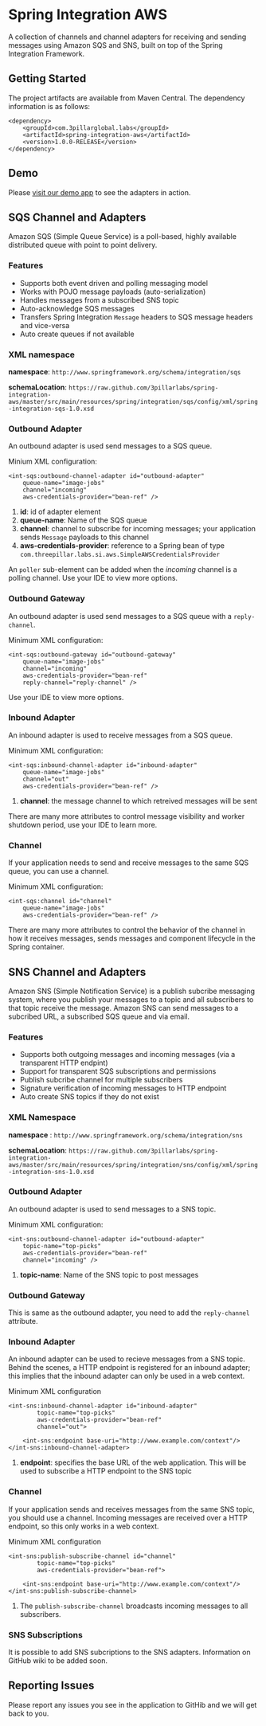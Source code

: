 Spring Integration AWS
======================

A collection of channels and channel adapters for receiving and sending messages using Amazon SQS and SNS, built on top of the Spring Integration Framework.

Getting Started
----------------

The project artifacts are available from Maven Central. The dependency information is as follows:

    <dependency>
        <groupId>com.3pillarglobal.labs</groupId>
        <artifactId>spring-integration-aws</artifactId>
        <version>1.0.0-RELEASE</version>
    </dependency>

Demo
----

Please [visit our demo app](http://labs.3pillarglobal.com/spring-integration-aws-demo/) to see the adapters in action.

SQS Channel and Adapters
-----------------------

Amazon SQS (Simple Queue Service) is a poll-based, highly available distributed queue with point to point delivery.

### Features

* Supports both event driven and polling messaging model 
* Works with POJO message payloads (auto-serialization)
* Handles messages from a subscribed SNS topic
* Auto-acknowledge SQS messages
* Transfers Spring Integration `Message` headers to SQS message headers and vice-versa
* Auto create queues if not available

### XML namespace
   
**namespace**: `http://www.springframework.org/schema/integration/sqs`

**schemaLocation**: `https://raw.github.com/3pillarlabs/spring-integration-aws/master/src/main/resources/spring/integration/sqs/config/xml/spring-integration-sqs-1.0.xsd`

### Outbound Adapter

An outbound adapter is used send messages to a SQS queue.

Minium XML configuration:

    <int-sqs:outbound-channel-adapter id="outbound-adapter"
		queue-name="image-jobs" 
		channel="incoming"
		aws-credentials-provider="bean-ref" />

1. **id**: id of adapter element
1. **queue-name**: Name of the SQS queue
1. **channel**: channel to subscribe for incoming messages; your application sends `Message` payloads to this channel
1. **aws-credentials-provider**: reference to a Spring bean of type `com.threepillar.labs.si.aws.SimpleAWSCredentialsProvider`

An `poller` sub-element can be added when the _incoming_ channel is a polling channel. Use your IDE to view more options.

### Outbound Gateway

An outbound adapter is used send messages to a SQS queue with a `reply-channel`.

Minimum XML configuration:

    <int-sqs:outbound-gateway id="outbound-gateway"
		queue-name="image-jobs"
		channel="incoming"
		aws-credentials-provider="bean-ref"
		reply-channel="reply-channel" />

Use your IDE to view more options.

### Inbound Adapter

An inbound adapter is used to receive messages from a SQS queue.

Minimum XML configuration:

    <int-sqs:inbound-channel-adapter id="inbound-adapter" 
		queue-name="image-jobs"
		channel="out"
		aws-credentials-provider="bean-ref" />

1. **channel**: the message channel to which retreived messages will be sent

There are many more attributes to control message visibility and worker shutdown period, use your IDE to learn more.

### Channel

If your application needs to send and receive messages to the same SQS queue, you can use a channel.

Minimum XML configuration:

    <int-sqs:channel id="channel" 
		queue-name="image-jobs"
		aws-credentials-provider="bean-ref" />

There are many more attributes to control the behavior of the channel in how it receives messages, sends messages and component lifecycle in the Spring container.

SNS Channel and Adapters
-------------------------

Amazon SNS (Simple Notification Service) is a publish subcribe messaging system, where you publish your messages to a topic and all subscribers to that topic receive the message. Amazon SNS can send messages to a subcribed URL, a subscribed SQS queue and via email.

### Features

- Supports both outgoing messages and incoming messages (via a transparent HTTP endpint)
- Support for transparent SQS subscriptions and permissions
- Publish subcribe channel for multiple subscribers
- Signature verification of incoming messages to HTTP endpoint
- Auto create SNS topics if they do not exist

### XML Namespace

**namespace** : `http://www.springframework.org/schema/integration/sns`

**schemaLocation**: `https://raw.github.com/3pillarlabs/spring-integration-aws/master/src/main/resources/spring/integration/sns/config/xml/spring-integration-sns-1.0.xsd`

### Outbound Adapter

An outbound adapter is used to send messages to a SNS topic.

Minimum XML configuration:

    <int-sns:outbound-channel-adapter id="outbound-adapter" 
		topic-name="top-picks"
		aws-credentials-provider="bean-ref"
		channel="incoming" />

1. **topic-name**: Name of the SNS topic to post messages

### Outbound Gateway

This is same as the outbound adapter, you need to add the `reply-channel` attribute.

### Inbound Adapter

An inbound adapter can be used to recieve messages from a SNS topic. Behind the scenes, a HTTP endpoint is registered for an inbound adapter; this implies that the inbound adapter can only be used in a web context.

Minimum XML configuration

    <int-sns:inbound-channel-adapter id="inbound-adapter" 
			topic-name="top-picks"
			aws-credentials-provider="bean-ref"
			channel="out">
			
		<int-sns:endpoint base-uri="http://www.example.com/context"/>
	</int-sns:inbound-channel-adapter>

1. **endpoint**: specifies the base URL of the web application. This will be used to subscribe a HTTP endpoint to the SNS topic

### Channel

If your application sends and receives messages from the same SNS topic, you should use a channel. Incoming messages are received over a HTTP endpoint, so this only works in a web context.

Minimum XML configuration

    
	<int-sns:publish-subscribe-channel id="channel" 
			topic-name="top-picks" 
			aws-credentials-provider="bean-ref">
			
		<int-sns:endpoint base-uri="http://www.example.com/context"/>
	</int-sns:publish-subscribe-channel>

1. The `publish-subscribe-channel` broadcasts incoming messages to all subscribers.

### SNS Subscriptions

It is possible to add SNS subcriptions to the SNS adapters. Information on GitHub wiki to be added soon.


Reporting Issues
-----------------

Please report any issues you see in the application to GitHib and we will get back to you.

